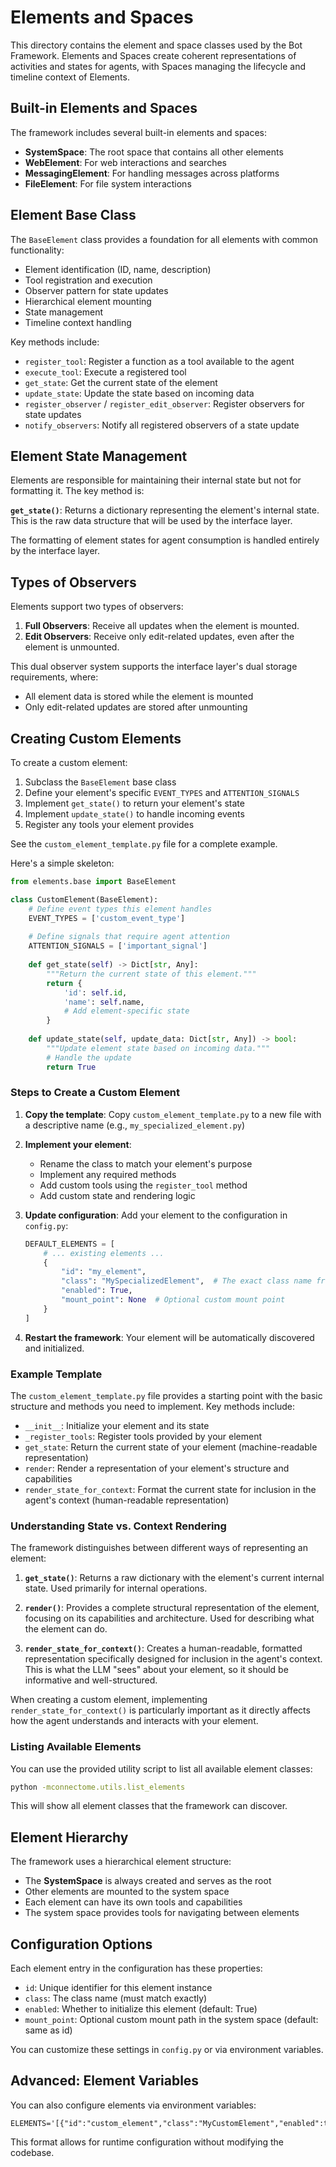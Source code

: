 # Elements and Spaces

This directory contains the element and space classes used by the Bot Framework. Elements and Spaces create coherent representations of activities and states for agents, with Spaces managing the lifecycle and timeline context of Elements.

## Built-in Elements and Spaces

The framework includes several built-in elements and spaces:

- **SystemSpace**: The root space that contains all other elements
- **WebElement**: For web interactions and searches
- **MessagingElement**: For handling messages across platforms
- **FileElement**: For file system interactions

## Element Base Class

The `BaseElement` class provides a foundation for all elements with common functionality:

- Element identification (ID, name, description)
- Tool registration and execution
- Observer pattern for state updates
- Hierarchical element mounting
- State management
- Timeline context handling

Key methods include:

- `register_tool`: Register a function as a tool available to the agent
- `execute_tool`: Execute a registered tool
- `get_state`: Get the current state of the element
- `update_state`: Update the state based on incoming data
- `register_observer` / `register_edit_observer`: Register observers for state updates
- `notify_observers`: Notify all registered observers of a state update

## Element State Management

Elements are responsible for maintaining their internal state but not for formatting it. The key method is:

**`get_state()`**: Returns a dictionary representing the element's internal state. This is the raw data structure that will be used by the interface layer.

The formatting of element states for agent consumption is handled entirely by the interface layer.

## Types of Observers

Elements support two types of observers:

1. **Full Observers**: Receive all updates when the element is mounted.
2. **Edit Observers**: Receive only edit-related updates, even after the element is unmounted.

This dual observer system supports the interface layer's dual storage requirements, where:
- All element data is stored while the element is mounted
- Only edit-related updates are stored after unmounting

## Creating Custom Elements

To create a custom element:

1. Subclass the `BaseElement` base class
2. Define your element's specific `EVENT_TYPES` and `ATTENTION_SIGNALS`
3. Implement `get_state()` to return your element's state
4. Implement `update_state()` to handle incoming events
5. Register any tools your element provides

See the `custom_element_template.py` file for a complete example.

Here's a simple skeleton:

```python
from elements.base import BaseElement

class CustomElement(BaseElement):
    # Define event types this element handles
    EVENT_TYPES = ['custom_event_type']
    
    # Define signals that require agent attention
    ATTENTION_SIGNALS = ['important_signal']
    
    def get_state(self) -> Dict[str, Any]:
        """Return the current state of this element."""
        return {
            'id': self.id,
            'name': self.name,
            # Add element-specific state
        }
    
    def update_state(self, update_data: Dict[str, Any]) -> bool:
        """Update element state based on incoming data."""
        # Handle the update
        return True
```

### Steps to Create a Custom Element

1. **Copy the template**:
   Copy `custom_element_template.py` to a new file with a descriptive name (e.g., `my_specialized_element.py`)

2. **Implement your element**:
   - Rename the class to match your element's purpose
   - Implement any required methods
   - Add custom tools using the `register_tool` method
   - Add custom state and rendering logic

3. **Update configuration**:
   Add your element to the configuration in `config.py`:

   ```python
   DEFAULT_ELEMENTS = [
       # ... existing elements ...
       {
           "id": "my_element",
           "class": "MySpecializedElement",  # The exact class name from your file
           "enabled": True,
           "mount_point": None  # Optional custom mount point
       }
   ]
   ```

4. **Restart the framework**:
   Your element will be automatically discovered and initialized.

### Example Template

The `custom_element_template.py` file provides a starting point with the basic structure and methods you need to implement. Key methods include:

- `__init__`: Initialize your element and its state
- `_register_tools`: Register tools provided by your element
- `get_state`: Return the current state of your element (machine-readable representation)
- `render`: Render a representation of your element's structure and capabilities
- `render_state_for_context`: Format the current state for inclusion in the agent's context (human-readable representation)

### Understanding State vs. Context Rendering

The framework distinguishes between different ways of representing an element:

1. **`get_state()`**: Returns a raw dictionary with the element's current internal state. Used primarily for internal operations.

2. **`render()`**: Provides a complete structural representation of the element, focusing on its capabilities and architecture. Used for describing what the element can do.

3. **`render_state_for_context()`**: Creates a human-readable, formatted representation specifically designed for inclusion in the agent's context. This is what the LLM "sees" about your element, so it should be informative and well-structured.

When creating a custom element, implementing `render_state_for_context()` is particularly important as it directly affects how the agent understands and interacts with your element.

### Listing Available Elements

You can use the provided utility script to list all available element classes:

```bash
python -mconnectome.utils.list_elements
```

This will show all element classes that the framework can discover.

## Element Hierarchy

The framework uses a hierarchical element structure:

- The **SystemSpace** is always created and serves as the root
- Other elements are mounted to the system space
- Each element can have its own tools and capabilities
- The system space provides tools for navigating between elements

## Configuration Options

Each element entry in the configuration has these properties:

- `id`: Unique identifier for this element instance
- `class`: The class name (must match exactly)
- `enabled`: Whether to initialize this element (default: True)
- `mount_point`: Optional custom mount path in the system space (default: same as id)

You can customize these settings in `config.py` or via environment variables.

## Advanced: Element Variables

You can also configure elements via environment variables:

```
ELEMENTS='[{"id":"custom_element","class":"MyCustomElement","enabled":true,"mount_point":"custom"}]'
```

This format allows for runtime configuration without modifying the codebase. 